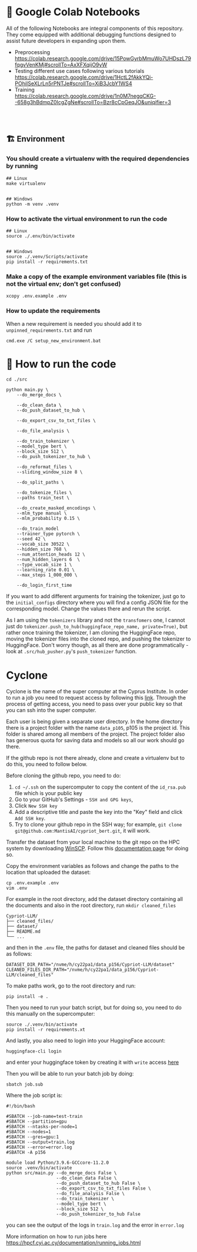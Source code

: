 # :memo: Google Colab Notebooks
All of the following Notebooks are integral components of this repository. They come equipped with additional debugging functions designed to assist future developers in expanding upon them.<br>
- Preprocessing<br>
    https://colab.research.google.com/drive/15PowGyrbMmuWo7UHDszL79fqgvVenKMj#scrollTo=AxXFXqijO9yW
- Testing different use cases following various tutorials<br>
    https://colab.research.google.com/drive/1HctL2fAkkYQi-POhiISeXLrLn5rPNTJe#scrollTo=XiB3JcbY1WS4
- Training<br>
    https://colab.research.google.com/drive/1n0M7negqCKG--658g3hBdmpZ0IcgZgNe#scrollTo=Bzr8cCpGeqJO&uniqifier=3
<br>
<br>

## :building_construction: Environment

### You should create a virtualenv with the required dependencies by running
```
## Linux
make virtualenv


## Windows
python -m venv .venv
```


### How to activate the virtual environment to run the code
```
## Linux
source ./.env/bin/activate


## Windows
source ./.venv/Scripts/activate
pip install -r requirements.txt
```


### Make a copy of the example environment variables file (this is not the virtual env; don't get confused)
```
xcopy .env.example .env
```


### How to update the requirements
When a new requirement is needed you should add it to `unpinned_requirements.txt` and run
```
cmd.exe /C setup_new_environment.bat
```


# :runner: How to run the code
```
cd ./src
```

```
python main.py \
    --do_merge_docs \

    --do_clean_data \
    --do_push_dataset_to_hub \

    --do_export_csv_to_txt_files \

    --do_file_analysis \

    --do_train_tokenizer \
    --model_type bert \
    --block_size 512 \
    --do_push_tokenizer_to_hub \

    --do_reformat_files \
    --sliding_window_size 8 \

    --do_split_paths \

    --do_tokenize_files \
    --paths train_test \

    --do_create_masked_encodings \
    --mlm_type manual \
    --mlm_probability 0.15 \

    --do_train_model
    --trainer_type pytorch \
    --seed 42 \
    --vocab_size 30522 \
    --hidden_size 768 \
    --num_attention_heads 12 \
    --num_hidden_layers 6  \
    --type_vocab_size 1 \
    --learning_rate 0.01 \
    --max_steps 1_000_000 \

    --do_login_first_time
```

If you want to add different arguments for training the tokenizer, just go to the `initial_configs` directory where you will find a config JSON file for the corresponding model. Change the values there and rerun the script.

As I am using the `tokenizers` library and not the `transfomers` one, I cannot just do `tokenizer.push_to_hub(huggingface_repo_name, private=True)`, but rather once training the tokenizer, I am cloning  the HuggingFace repo, moving the tokenizer files into the cloned repo, and pushing the tokenizer to HuggingFace. Don't worry though, as all there are done programmatically - look at `.src/hub_pusher.py`'s `push_tokenizer` function.

# Cyclone

Cyclone is the name of the super computer at the Cyprus Institute. In order to run a job you need to request access by following
this [link](https://hpcfsupport.atlassian.net/servicedesk/customer/portal/3/create/29). Through the process of getting access,
you need to pass over your public key so that you can ssh into the super computer.

Each user is being given a separate user directory. In the home directory there is a project folder with the name `data_p105`, p105
is the project id. This folder is shared among all members of the project. The project folder also has generous quota for saving data
and models so all our work should go there.

If the github repo is not there already, clone and create a virtualenv but to do this, you need to follow below.


Before cloning the github repo, you need to do:
1. `cd ~/.ssh` on the supercomputer to copy the content of the `id_rsa.pub` file which is your public key
2. Go to your GitHub's Settings - `SSH and GPG keys`,
3. Click `New SSH key`
4. Add a descriptive title and paste the key into the "Key" field and click `Add SSH key`.
5. Try to clone your github repo in the SSH way; for example, `git clone git@github.com:MantisAI/cypriot_bert.git`, it will work.


Transfer the dataset from your local machine to the git repo on the HPC system by downloading [WinSCP](https://winscp.net/eng/download.php).
Follow this [documentation page](https://hpcf.cyi.ac.cy/documentation/data_transfer.html) for doing so.


Copy the environment variables as follows and change the paths to the location that uploaded the dataset:
```
cp .env.example .env
vim .env
```

For example in the root directory, add the dataset directory containing all the documents and also in the root directory, run `mkdir cleaned_files`
```
Cypriot-LLM/
├── cleaned_files/
├── dataset/
├── README.md
└── ...
```
and then in the `.env` file, the paths for dataset and cleaned files should be as follows:
```
DATASET_DIR_PATH="/nvme/h/cy22pa1/data_p156/Cypriot-LLM/dataset"
CLEANED_FILES_DIR_PATH="/nvme/h/cy22pa1/data_p156/Cypriot-LLM/cleaned_files"
```

To make paths work, go to the root directory and run:
```
pip install -e .
```

Then you need to run your batch script, but for doing so, you need to do this manually on the supercomputer:
```
source ./.venv/bin/activate
pip install -r requirements.xt
```

And lastly, you also need to login into your HuggingFace account:
```
huggingface-cli login
```
and enter your huggingface token by creating it with `write` access [here](https://huggingface.co/settings/tokens)

Then you will be able to run your batch job by doing:
```
sbatch job.sub
```

Where the job script is:
```
#!/bin/bash

#SBATCH --job-name=test-train
#SBATCH --partition=gpu
#SBATCH --ntasks-per-node=1
#SBATCH --nodes=1
#SBATCH --gres=gpu:1
#SBATCH --output=train.log
#SBATCH --error=error.log
#SBATCH -A p156

module load Python/3.9.6-GCCcore-11.2.0
source .venv/bin/activate
python src/main.py --do_merge_docs False \
                   --do_clean_data False \
                   --do_push_dataset_to_hub False \
                   --do_export_csv_to_txt_files False \
                   --do_file_analysis False \
                   --do_train_tokenizer \
                   --model_type bert \
                   --block_size 512 \
                   --do_push_tokenizer_to_hub False
```
you can see the output of the logs in `train.log` and the error in `error.log`


More information on how to run jobs here https://hpcf.cyi.ac.cy/documentation/running_jobs.html
